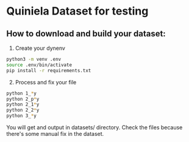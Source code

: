 # Quiniela Dataset for testing

## How to download and build your dataset:

1. Create your dynenv


```bash
python3 -m venv .env
source .env/bin/activate
pip install -r requirements.txt
```

2. Process and fix your file

```bash
python 1_*y
python 2_p*y
python 2_1*y
python 2_2*y
python 3_*y
```

You will get and output in datasets/ directory. Check the files because there's some manual fix in the dataset.
